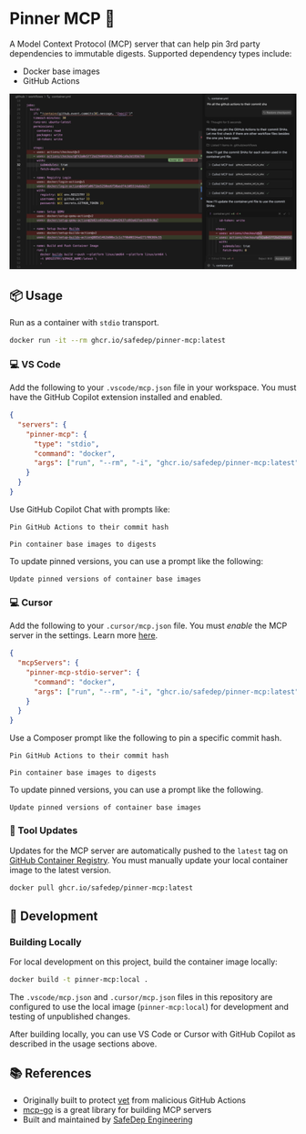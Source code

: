 # Pinner MCP 📍

A Model Context Protocol (MCP) server that can help pin 3rd party dependencies to immutable digests.
Supported dependency types include:

- Docker base images
- GitHub Actions

![Pinner MCP](./docs/assets/demo.png)

## 📦 Usage

Run as a container with `stdio` transport.

```bash
docker run -it --rm ghcr.io/safedep/pinner-mcp:latest
```

### 💻 VS Code

Add the following to your `.vscode/mcp.json` file in your workspace. You must have the GitHub Copilot extension installed and enabled.

```json
{
  "servers": {
    "pinner-mcp": {
      "type": "stdio",
      "command": "docker",
      "args": ["run", "--rm", "-i", "ghcr.io/safedep/pinner-mcp:latest"]
    }
  }
}
```

Use GitHub Copilot Chat with prompts like:

```
Pin GitHub Actions to their commit hash
```

```
Pin container base images to digests
```

To update pinned versions, you can use a prompt like the following:

```
Update pinned versions of container base images
```

### 💻 Cursor

Add the following to your `.cursor/mcp.json` file. You must _enable_
the MCP server in the settings. Learn more [here](https://docs.cursor.com/context/model-context-protocol#what-is-mcp).

```json
{
  "mcpServers": {
    "pinner-mcp-stdio-server": {
      "command": "docker",
      "args": ["run", "--rm", "-i", "ghcr.io/safedep/pinner-mcp:latest"]
    }
  }
}
```

Use a Composer prompt like the following to pin a specific commit hash.

```
Pin GitHub Actions to their commit hash
```

```
Pin container base images to digests
```

To update pinned versions, you can use a prompt like the following.

```
Update pinned versions of container base images
```

### 🔄 Tool Updates

Updates for the MCP server are automatically pushed to the `latest` tag on
[GitHub Container Registry](https://github.com/safedep/pinner-mcp/pkgs/container/pinner-mcp). You
must manually update your local container image to the latest version.

```bash
docker pull ghcr.io/safedep/pinner-mcp:latest
```

## 🔧 Development

### Building Locally

For local development on this project, build the container image locally:

```bash
docker build -t pinner-mcp:local .
```

The `.vscode/mcp.json` and `.cursor/mcp.json` files in this repository are configured to use the local image (`pinner-mcp:local`) for development and testing of unpublished changes.

After building locally, you can use VS Code or Cursor with GitHub Copilot as described in the usage sections above.

## 📚 References

- Originally built to protect [vet](https://github.com/safedep/vet) from malicious GitHub Actions
- [mcp-go](https://github.com/mark3labs/mcp-go) is a great library for building MCP servers
- Built and maintained by [SafeDep Engineering](https://safedep.io)
